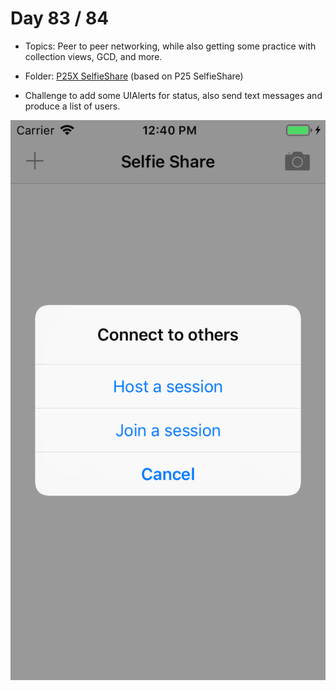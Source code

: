 # Day 83 / 84

- Topics: Peer to peer networking, while also getting some practice with collection views, GCD, and more.

- Folder: [P25X SelfieShare](https://github.com/JulesMoorhouse/100DaysOfSwift/tree/master/P25X%20SelfieShare/SelfieShare) (based on P25 SelfieShare)

- Challenge to add some UIAlerts for status, also send text messages and produce a list of users.

<img src="../Images/day83-p25.png">